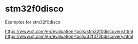 # stm32f0disco
Examples for stm32f0disco

https://www.st.com/en/evaluation-tools/stm32f0discovery.html
https://www.st.com/en/evaluation-tools/32f072bdiscovery.html
